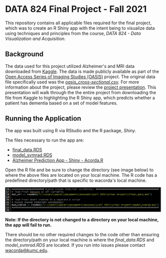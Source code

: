 # DATA 824 Final Project - Fall 2021
This repository contains all applicable files required for the final project, which was to create an R Shiny app with the intent being to visualize data using techniques and principles from the course, *DATA 824 - Data Visualization and Acquisition*. 
## Background
The data used for this project utilized Alzheimer's and MRI data downloaded from [Kaggle](https://www.kaggle.com/jboysen/mri-and-alzheimers). The data is made publicly available as part of the [Open Access Series of Imaging Studies (OASIS)](https://www.oasis-brains.org) project. The original data file specifically used was the [*oasis_cross-sectional.csv*](oasis_cross-sectional.csv). For more information about the project, please review the [project presentation](Alzheimer’s%20Prediction%20App.pdf). This presentation will walk through the the entire project from downloading the file from Kaggle to highlighting the R Shiny app, which predicts whether a patient has dementia based on a set of model features. 
## Running the Application
The app was built using R via RStudio and the R package, *Shiny*. 

The files necessary to run the app are:

- [final_data.RDS](final_data.RDS)
- [model_svmrad.RDS](model_svmrad.RDS)
- [Alzheimer Prediction App - Shiny - Acorda.R](Alzheimer%20Prediction%20App%20-%20Shiny%20-%20Acorda.R)

Open the R file and be sure to change the directory (see image below) to where the above files are located on your local machine. The R code has a predefined directory/path that is specific to wacorda's local machine. 

![This is an image](/images/ChangeDirectory.PNG)

**Note: If the directory is not changed to a directory on your local machine, the app will fail to run.**

There should be no other required changes to the code other than ensuring the directory/path on your local machine is where the *final_data.RDS* and *model_svmrad.RDS* are located. If you run into issues please contact wacorda@kumc.edu.
